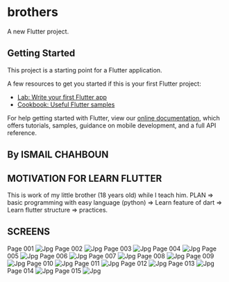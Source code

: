 # brothers

A new Flutter project.

## Getting Started

This project is a starting point for a Flutter application.

A few resources to get you started if this is your first Flutter project:

- [Lab: Write your first Flutter app](https://flutter.dev/docs/get-started/codelab)
- [Cookbook: Useful Flutter samples](https://flutter.dev/docs/cookbook)

For help getting started with Flutter, view our
[online documentation](https://flutter.dev/docs), which offers tutorials,
samples, guidance on mobile development, and a full API reference.

## By ISMAIL CHAHBOUN

## MOTIVATION FOR LEARN FLUTTER 
This is work of my little brother (18 years old) while I teach him.
PLAN => basic programming with easy language (python) => Learn feature of dart => Learn flutter structure => practices.

## SCREENS
Page 001
![Jpg](https://github.com/ourflutter/brothers/blob/master/Screens/001.jpg "Page 001")
Page 002
![Jpg](https://github.com/ourflutter/brothers/blob/master/Screens/002.jpg "Page 002")
Page 003
![Jpg](https://github.com/ourflutter/brothers/blob/master/Screens/003.jpg "Page 003")
Page 004
![Jpg](https://github.com/ourflutter/brothers/blob/master/Screens/004.jpg "Page 004")
Page 005
![Jpg](https://github.com/ourflutter/brothers/blob/master/Screens/005.jpg "Page 005")
Page 006
![Jpg](https://github.com/ourflutter/brothers/blob/master/Screens/006.jpg "Page 006")
Page 007
![Jpg](https://github.com/ourflutter/brothers/blob/master/Screens/007.jpg "Page 007")
Page 008
![Jpg](https://github.com/ourflutter/brothers/blob/master/Screens/008.jpg "Page 008")
Page 009
![Jpg](https://github.com/ourflutter/brothers/blob/master/Screens/009.jpg "Page 009")
Page 010
![Jpg](https://github.com/ourflutter/brothers/blob/master/Screens/010.jpg "Page 010")
Page 011
![Jpg](https://github.com/ourflutter/brothers/blob/master/Screens/011.jpg "Page 011")
Page 012
![Jpg](https://github.com/ourflutter/brothers/blob/master/Screens/012.jpg "Page 012")
Page 013
![Jpg](https://github.com/ourflutter/brothers/blob/master/Screens/013.jpg "Page 013")
Page 014
![Jpg](https://github.com/ourflutter/brothers/blob/master/Screens/014.jpg "Page 014")
Page 015
![Jpg](https://github.com/ourflutter/brothers/blob/master/Screens/015.jpg "Page 015")

